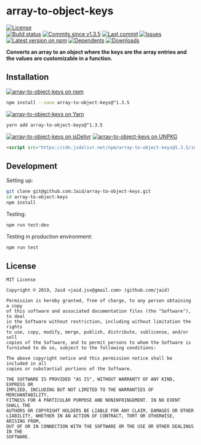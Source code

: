 # array-to-object-keys


<a href="https://raw.githubusercontent.com/Jaid/array-to-object-keys/master/license.txt"><img src="https://img.shields.io/github/license/Jaid/array-to-object-keys?style=flat-square" alt="License"/></a>  
<a href="https://actions-badge.atrox.dev/Jaid/array-to-object-keys/goto"><img src="https://img.shields.io/endpoint.svg?style=flat-square&url=https%3A%2F%2Factions-badge.atrox.dev%2FJaid%2Farray-to-object-keys%2Fbadge" alt="Build status"/></a> <a href="https://github.com/Jaid/array-to-object-keys/commits"><img src="https://img.shields.io/github/commits-since/Jaid/array-to-object-keys/v1.3.5?style=flat-square&logo=github" alt="Commits since v1.3.5"/></a> <a href="https://github.com/Jaid/array-to-object-keys/commits"><img src="https://img.shields.io/github/last-commit/Jaid/array-to-object-keys?style=flat-square&logo=github" alt="Last commit"/></a> <a href="https://github.com/Jaid/array-to-object-keys/issues"><img src="https://img.shields.io/github/issues/Jaid/array-to-object-keys?style=flat-square&logo=github" alt="Issues"/></a>  
<a href="https://npmjs.com/package/array-to-object-keys"><img src="https://img.shields.io/npm/v/array-to-object-keys?style=flat-square&logo=npm&label=latest%20version" alt="Latest version on npm"/></a> <a href="https://github.com/Jaid/array-to-object-keys/network/dependents"><img src="https://img.shields.io/librariesio/dependents/npm/array-to-object-keys?style=flat-square&logo=npm" alt="Dependents"/></a> <a href="https://npmjs.com/package/array-to-object-keys"><img src="https://img.shields.io/npm/dm/array-to-object-keys?style=flat-square&logo=npm" alt="Downloads"/></a>

**Converts an array to an object where the keys are the array entries and the values are customizable in a function.**















## Installation
<a href="https://npmjs.com/package/array-to-object-keys"><img src="https://img.shields.io/badge/npm-array--to--object--keys-C23039?style=flat-square&logo=npm" alt="array-to-object-keys on npm"/></a>
```bash
npm install --save array-to-object-keys@^1.3.5
```
<a href="https://yarnpkg.com/package/array-to-object-keys"><img src="https://img.shields.io/badge/Yarn-array--to--object--keys-2F8CB7?style=flat-square&logo=yarn&logoColor=white" alt="array-to-object-keys on Yarn"/></a>
```bash
yarn add array-to-object-keys@^1.3.5
```
<a href="https://jsdelivr.com/package/npm/array-to-object-keys/"><img src="https://img.shields.io/badge/jsDelivr-array--to--object--keys-orange?style=flat-square&logo=html5&logoColor=white" alt="array-to-object-keys on jsDelivr"/></a> <a href="https://unpkg.com/browse/array-to-object-keys/"><img src="https://img.shields.io/badge/UNPKG-array--to--object--keys-orange?style=flat-square&logo=html5&logoColor=white" alt="array-to-object-keys on UNPKG"/></a>
```html
<script src="https://cdn.jsdelivr.net/npm/array-to-object-keys@1.3.5/index.js"/>
```








## Development



Setting up:
```bash
git clone git@github.com:Jaid/array-to-object-keys.git
cd array-to-object-keys
npm install
```
Testing:
```bash
npm run test:dev
```
Testing in production environment:
```bash
npm run test
```


## License
```text
MIT License

Copyright © 2019, Jaid <jaid.jsx@gmail.com> (github.com/jaid)

Permission is hereby granted, free of charge, to any person obtaining a copy
of this software and associated documentation files (the "Software"), to deal
in the Software without restriction, including without limitation the rights
to use, copy, modify, merge, publish, distribute, sublicense, and/or sell
copies of the Software, and to permit persons to whom the Software is
furnished to do so, subject to the following conditions:

The above copyright notice and this permission notice shall be included in all
copies or substantial portions of the Software.

THE SOFTWARE IS PROVIDED "AS IS", WITHOUT WARRANTY OF ANY KIND, EXPRESS OR
IMPLIED, INCLUDING BUT NOT LIMITED TO THE WARRANTIES OF MERCHANTABILITY,
FITNESS FOR A PARTICULAR PURPOSE AND NONINFRINGEMENT. IN NO EVENT SHALL THE
AUTHORS OR COPYRIGHT HOLDERS BE LIABLE FOR ANY CLAIM, DAMAGES OR OTHER
LIABILITY, WHETHER IN AN ACTION OF CONTRACT, TORT OR OTHERWISE, ARISING FROM,
OUT OF OR IN CONNECTION WITH THE SOFTWARE OR THE USE OR OTHER DEALINGS IN THE
SOFTWARE.
```
